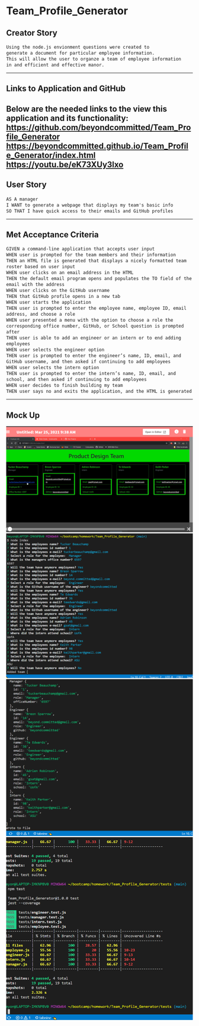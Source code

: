 # Team_Profile_Generator

## Creator Story
```
Using the node.js envionment questions were created to
generate a document for particular employee information.
This will allow the user to organze a team of employee information
in and efficient and effective manor.
```
---
## Links to Application and GitHub
Below are the needed links to the view this application and its functionality:<br>
https://github.com/beyondcommitted/Team_Profile_Generator<br>
https://beyondcommitted.github.io/Team_Profile_Generator/index.html<br>
https://youtu.be/eK73XUy3lxo
---
## User Story
```
AS A manager
I WANT to generate a webpage that displays my team's basic info
SO THAT I have quick access to their emails and GitHub profiles
```
---
## Met Acceptance Criteria
```
GIVEN a command-line application that accepts user input
WHEN user is prompted for the team members and their information
THEN an HTML file is generated that displays a nicely formatted team roster based on user input
WHEN user clicks on an email address in the HTML
THEN the default email program opens and populates the TO field of the email with the address
WHEN user clicks on the GitHub username
THEN that GitHub profile opens in a new tab
WHEN user starts the application
THEN user is prompted to enter the employee name, employee ID, email address, and choose a role
WHEN user presented a menu with the option to choose a role the corresponding office number, GitHub, or School question is prompted after
THEN user is able to add an engineer or an intern or to end adding employees
WHEN user selects the engineer option
THEN user is prompted to enter the engineer’s name, ID, email, and GitHub username, and then asked if continuing to add employees
WHEN user selects the intern option
THEN user is prompted to enter the intern’s name, ID, email, and school, and then asked if continuing to add employees
WHEN user decides to finish building my team
THEN user says no and exits the application, and the HTML is generated
```
---
## Mock Up

![Team_Profile_Generator Screenshots](./dist/images/browserScreenshot.png)
![Team_Profile_Generator Screenshots](./dist/images/questionInputs.png)
![Team_Profile_Generator Screenshots](./dist/images/dataScreenshot.png)
![Team_Profile_Generator Screenshots](./dist/images/testScreenshot.png)